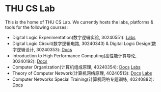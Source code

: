 # THU CS Lab

This is the home of THU CS Lab. We currently hosts the labs, platforms & tools for the following courses:

- Digital Logic Experimentation(数字逻辑实验, 30240551): [Labs](https://lab.cs.tsinghua.edu.cn/jie/)
- Digital Logic Circuit(数字逻辑电路, 30240343) & Digital Logic Design(数字逻辑设计, 30240353): [Docs](https://lab.cs.tsinghua.edu.cn/digital-design/doc/)
- Introduction to High Performance Computing(高性能计算导论, 30240192): [Docs](https://lab.cs.tsinghua.edu.cn/hpc/doc/)
- Computer Organization(计算机组成原理, 40240354): [Docs](https://lab.cs.tsinghua.edu.cn/cod-lab-docs/) [Labs](https://lab.cs.tsinghua.edu.cn/thinpad/)
- Theory of Computer Network(计算机网络原理, 40240513): [Docs](https://lab.cs.tsinghua.edu.cn/router/doc/) [Labs](https://lab.cs.tsinghua.edu.cn/tan/)
- Computer Networks Special Training(计算机网络专题训练, 40240882): [Docs](https://lab.cs.tsinghua.edu.cn/tcp/doc/)